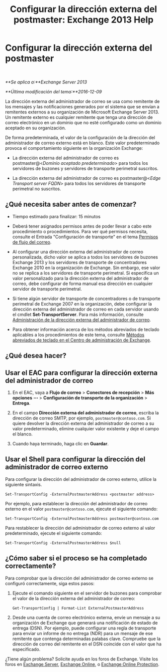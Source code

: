 ﻿---
title: 'Configurar la dirección externa del postmaster: Exchange 2013 Help'
TOCTitle: Configurar la dirección externa del postmaster
ms:assetid: 6b0c8675-3238-462d-8973-b52305fb90d2
ms:mtpsurl: https://technet.microsoft.com/es-es/library/Bb430765(v=EXCHG.150)
ms:contentKeyID: 52062034
ms.date: 04/23/2018
mtps_version: v=EXCHG.150
ms.translationtype: HT
---

# Configurar la dirección externa del postmaster

 

_**Se aplica a:**Exchange Server 2013_

_**Última modificación del tema:**2016-12-09_

La dirección externa del administrador de correo se usa como remitente de los mensajes y las notificaciones generados por el sistema que se envían a remitentes externos a su organización de Microsoft Exchange Server 2013. Un remitente externo es cualquier remitente que tenga una dirección de correo electrónico en un dominio que no esté configurado como un dominio aceptado en su organización.

De forma predeterminada, el valor de la configuración de la dirección del administrador de correo externo está en blanco. Este valor predeterminado provoca el comportamiento siguiente en la organización Exchange:

  - La dirección externa del administrador de correo es postmaster@\<*Dominio aceptado predeterminado*\> para todos los servidores de buzones y servidores de transporte perimetral suscritos.

  - La dirección externa del administrador de correo es postmaster@\<*Edge Transport server FQDN*\> para todos los servidores de transporte perimetral no suscritos.

## ¿Qué necesita saber antes de comenzar?

  - Tiempo estimado para finalizar: 15 minutos

  - Deberá tener asignados permisos antes de poder llevar a cabo este procedimiento o procedimientos. Para ver qué permisos necesita, consulte el Entrada "Configuración de transporte" en el tema [Permisos de flujo del correo](mail-flow-permissions-exchange-2013-help.md).

  - Al configurar una dirección externa del administrador de correo personalizada, dicho valor se aplica a todos los servidores de buzones Exchange 2013 y los servidores de transporte de concentradores Exchange 2010 en la organización de Exchange. Sin embargo, ese valor no se replica a los servidores de transporte perimetral. Si especifica un valor personalizado para la dirección externa del administrador de correo, debe configurar de forma manual esa dirección en cualquier servidor de transporte perimetral.

  - Si tiene algún servidor de transporte de concentradores o de transporte perimetral de Exchange 2007 en la organización, debe configurar la dirección externa del administrador de correo en cada servidor usando el cmdlet **Set-TransportServer**. Para más información, consulte [Administración de la dirección externa del administrador de correo](https://go.microsoft.com/fwlink/?linkid=279922).

  - Para obtener información acerca de los métodos abreviados de teclado aplicables a los procedimientos de este tema, consulte [Métodos abreviados de teclado en el Centro de administración de Exchange](keyboard-shortcuts-in-the-exchange-admin-center-exchange-online-protection-help.md).

## ¿Qué desea hacer?

## Usar el EAC para configurar la dirección externa del administrador de correo

1.  En el EAC, vaya a **Flujo de correo** \> **Conectores de recepción** \> **Más opciones** ![Icono Más opciones](images/JJ150550.5381819e-3b21-4873-8714-e9b956290b28(EXCHG.150).gif "Icono Más opciones") \> **Configuración de transporte de la organización** \> **Entrega**.

2.  En el campo **Dirección externa del administrador de correo**, escriba la dirección de correo SMTP, por ejemplo, `postmaster@contoso.com`. Si quiere devolver la dirección externa del administrador de correo a su valor predeterminado, elimine cualquier valor existente y deje el campo el blanco.

3.  Cuando haya terminado, haga clic en **Guardar**.

## Usar el Shell para configurar la dirección del administrador de correo externo

Para configurar la dirección del administrador de correo externo, utilice la siguiente sintaxis.

    Set-TransportConfig -ExternalPostmasterAddress <postmaster address>

Por ejemplo, para establecer la dirección del administrador de correo externo en el valor `postmaster@contoso.com`, ejecute el siguiente comando:

    Set-TransportConfig -ExternalPostmasterAddress postmaster@contoso.com

Para restablecer la dirección del administrador de correo externo al valor predeterminado, ejecute el siguiente comando:

    Set-TransportConfig -ExternalPostmasterAddress $null

## ¿Cómo saber si el proceso se ha completado correctamente?

Para comprobar que la dirección del administrador de correo externo se configuró correctamente, siga estos pasos:

1.  Ejecute el comando siguiente en el servidor de buzones para comprobar el valor de la dirección externa del administrador de correo:
    
        Get-TransportConfig | Format-List ExternalPostmasterAddress

2.  Desde una cuenta de correo electrónico externa, envíe un mensaje a su organización de Exchange que generará una notificación de estado de entrega (DSN). Por ejemplo, puede configurar una regla de transporte para enviar un informe de no entrega (NDR) para un mensaje de ese remitente que contenga determinadas palabas clave. Compruebe que la dirección de correo del remitente en el DSN coincide con el valor que ha especificado.

¿Tiene algún problema? Solicite ayuda en los foros de Exchange. Visite los foros en [Exchange Server](https://go.microsoft.com/fwlink/p/?linkid=60612), [Exchange Online](https://go.microsoft.com/fwlink/p/?linkid=267542), o [Exchange Online Protection](https://go.microsoft.com/fwlink/p/?linkid=285351).


